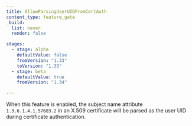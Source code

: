 ```yaml
---
title: AllowParsingUserUIDFromCertAuth
content_type: feature_gate
_build:
  list: never
  render: false

stages:
  - stage: alpha 
    defaultValue: false
    fromVersion: "1.33"
    toVersion: "1.33"
  - stage: beta
    defaultValue: true
    fromVersion: "1.34"

---
```

When this feature is enabled, the subject name attribute `1.3.6.1.4.1.57683.2`
in an X.509 certificate will be parsed as the user UID during certificate authentication.

